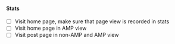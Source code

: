 #### Stats

- [ ] Visit home page, make sure that page view is recorded in stats
- [ ] Visit home page in AMP view
- [ ] Visit post page in non-AMP and AMP view
